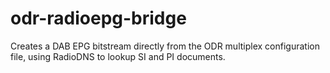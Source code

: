 # odr-radioepg-bridge
Creates a DAB EPG bitstream directly from the ODR multiplex configuration file, using RadioDNS to lookup SI and PI documents.
